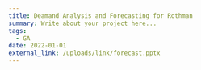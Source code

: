 ```yaml
---
title: Deamand Analysis and Forecasting for Rothman
summary: Write about your project here...
tags:
  - GA
date: 2022-01-01
external_link: /uploads/link/forecast.pptx
---
```

